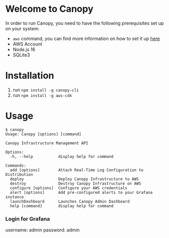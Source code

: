 # Welcome to Canopy

In order to run Canopy, you need to have the following prerequisites set up on your system:

- `aws` command, you can find more information on how to set it up [here](https://aws.amazon.com/cli/)
- AWS Account
- Node.js 16
- SQLite3

# Installation

1. run `npm install -g canopy-cli`
2. run `npm install -g aws-cdk`

# Usage

```
$ canopy
Usage: Canopy [options] [command]

Canopy Infrastructure Management API

Options:
  -h, --help           display help for command

Commands:
  add [options]        Attach Real-Time Log Configuration to Distribution
  deploy               Deploy Canopy Infrastructure to AWS
  destroy              Destroy Canopy Infrastructure on AWS
  configure [options]  Configure your AWS credentials
  alert [options]      Add pre-configured alerts to your Grafana instance
  launchDashboard      Launches Canopy Admin Dashboard
  help [command]       display help for command
```

### Login for Grafana

username: admin
password: admin
